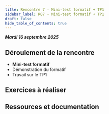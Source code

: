 ```yaml
---
title: Rencontre 7 - Mini-test formatif + TP1
sidebar_label: R07 - Mini-test formatif + TP1
draft: false
hide_table_of_contents: true
---
```


***Mardi 16 septembre 2025***

## Déroulement de la rencontre

- **Mini-test formatif**
- Démonstration du formatif
- Travail sur le TP1

## Exercices à réaliser



## Ressources et documentation


